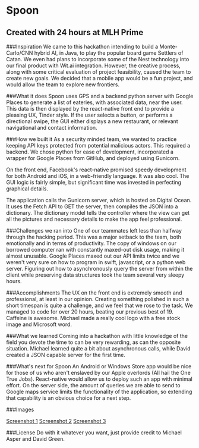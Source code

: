 # Spoon

## Created with 24 hours at MLH Prime

###Inspiration
We came to this hackathon intending to build a Monte-Carlo/CNN hybrid AI, in Java, to play the popular board game Settlers of Catan. We even had plans to incorporate some of the Nest technology into our final product with Wit.ai integration. However, the creative process, along with some critical evaluation of project feasibility, caused the team to create new goals. We decided that a mobile app would be a fun project, and would allow the team to explore new frontiers.

###What it does
Spoon uses GPS and a backend python server with Google Places to generate a list of eateries, with associated data, near the user. This data is then displayed by the react-native front end to provide a pleasing UX, Tinder style. If the user selects a button, or performs a directional swipe, the GUI either displays a new restaurant, or relevant navigational and contact information.

###How we built it
As a security minded team, we wanted to practice keeping API keys protected from potential malicious actors. This required a backend. We chose python for ease of development, incorporated a wrapper for Google Places from GitHub, and deployed using Gunicorn.

On the front end, Facebook's react-native promised speedy development for both Android and iOS, in a web-friendly language. It was also cool. The GUI logic is fairly simple, but significant time was invested in perfecting graphical details.

The application calls the Gunicorn server, which is hosted on Digital Ocean. It uses the Fetch API to GET the server, then compiles the JSON into a dictionary. The dictionary model tells the controller where the view can get all the pictures and necessary details to make the app feel professional.

###Challenges we ran into
One of our teammates left less than halfway through the hacking period. This was a major setback to the team, both emotionally and in terms of productivity. The copy of windows on our borrowed computer ran with constantly maxed-out disk usage, making it almost unusable. Google Places maxed out our API limits twice and we weren't very sure on how to program in swift, javascript, or a python web server. Figuring out how to asynchronously query the server from within the client while preserving data structures took the team several very sleepy hours.

###Accomplishments
The UX on the front end is extremely smooth and professional, at least in our opinion. Creating something polished in such a short timespan is quite a challenge, and we feel that we rose to the task. We managed to code for over 20 hours, beating our previous best of 19. Caffeine is awesome. Michael made a really cool logo with a free stock image and Microsoft word.

###What we learned
Coming into a hackathon with little knowledge of the field you devote the time to can be very rewarding, as can the opposite situation. Michael learned quite a bit about asynchronous calls, while David created a JSON capable server for the first time.

###What's next for Spoon
An Android or Windows Store app would be nice for those of us who aren't enslaved by our Apple overlords (All hail the One True Jobs). React-native would allow us to deploy such an app with minimal effort. On the server side, the amount of queries we are able to send to Google maps service limits the functionality of the application, so extending that capability is an obvious choice for a next step.

###Images

[Screenshot 1](http://imgur.com/fF0BszJ.png)
[Screenshot 2](http://imgur.com/egMNOlT.png)
[Screenshot 3](http://imgur.com/rWfEQOp.png)

###License
Do with it whatever you want, just provide credit to Michael Asper and David Green. 

